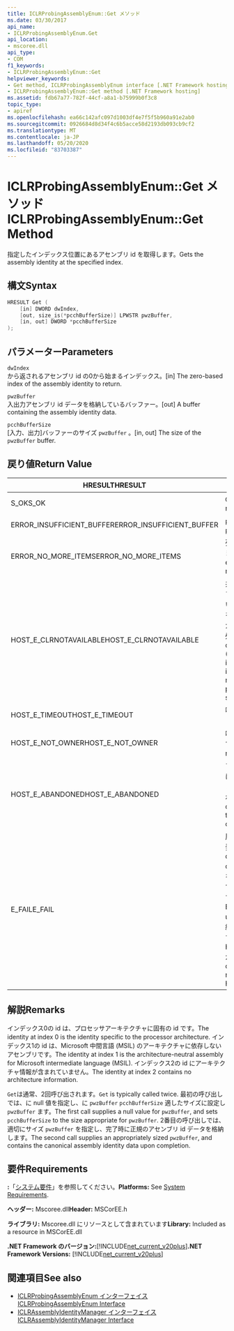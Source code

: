 ```yaml
---
title: ICLRProbingAssemblyEnum::Get メソッド
ms.date: 03/30/2017
api_name:
- ICLRProbingAssemblyEnum.Get
api_location:
- mscoree.dll
api_type:
- COM
f1_keywords:
- ICLRProbingAssemblyEnum::Get
helpviewer_keywords:
- Get method, ICLRProbingAssemblyEnum interface [.NET Framework hosting]
- ICLRProbingAssemblyEnum::Get method [.NET Framework hosting]
ms.assetid: fdb67a77-782f-44cf-a8a1-b75999b0f3c8
topic_type:
- apiref
ms.openlocfilehash: ea66c142afc097d1003df4e7f5f5b960a91e2ab0
ms.sourcegitcommit: 0926684d8d34f4c6b5acce58d2193db093cb9cf2
ms.translationtype: MT
ms.contentlocale: ja-JP
ms.lasthandoff: 05/20/2020
ms.locfileid: "83703387"
---
```

# <a name="iclrprobingassemblyenumget-method"></a><span data-ttu-id="28dc8-102">ICLRProbingAssemblyEnum::Get メソッド</span><span class="sxs-lookup"><span data-stu-id="28dc8-102">ICLRProbingAssemblyEnum::Get Method</span></span>
<span data-ttu-id="28dc8-103">指定したインデックス位置にあるアセンブリ id を取得します。</span><span class="sxs-lookup"><span data-stu-id="28dc8-103">Gets the assembly identity at the specified index.</span></span>  
  
## <a name="syntax"></a><span data-ttu-id="28dc8-104">構文</span><span class="sxs-lookup"><span data-stu-id="28dc8-104">Syntax</span></span>  
  
```cpp  
HRESULT Get (  
    [in] DWORD dwIndex,  
    [out, size_is(*pcchBufferSize)] LPWSTR pwzBuffer,  
    [in, out] DWORD *pcchBufferSize  
);  
```  
  
## <a name="parameters"></a><span data-ttu-id="28dc8-105">パラメーター</span><span class="sxs-lookup"><span data-stu-id="28dc8-105">Parameters</span></span>  
 `dwIndex`  
 <span data-ttu-id="28dc8-106">から返されるアセンブリ id の0から始まるインデックス。</span><span class="sxs-lookup"><span data-stu-id="28dc8-106">[in] The zero-based index of the assembly identity to return.</span></span>  
  
 `pwzBuffer`  
 <span data-ttu-id="28dc8-107">入出力アセンブリ id データを格納しているバッファー。</span><span class="sxs-lookup"><span data-stu-id="28dc8-107">[out] A buffer containing the assembly identity data.</span></span>  
  
 `pcchBufferSize`  
 <span data-ttu-id="28dc8-108">[入力、出力]バッファーのサイズ `pwzBuffer` 。</span><span class="sxs-lookup"><span data-stu-id="28dc8-108">[in, out] The size of the `pwzBuffer` buffer.</span></span>  
  
## <a name="return-value"></a><span data-ttu-id="28dc8-109">戻り値</span><span class="sxs-lookup"><span data-stu-id="28dc8-109">Return Value</span></span>  
  
|<span data-ttu-id="28dc8-110">HRESULT</span><span class="sxs-lookup"><span data-stu-id="28dc8-110">HRESULT</span></span>|<span data-ttu-id="28dc8-111">説明</span><span class="sxs-lookup"><span data-stu-id="28dc8-111">Description</span></span>|  
|-------------|-----------------|  
|<span data-ttu-id="28dc8-112">S_OK</span><span class="sxs-lookup"><span data-stu-id="28dc8-112">S_OK</span></span>|<span data-ttu-id="28dc8-113">`Get`正常に返されました。</span><span class="sxs-lookup"><span data-stu-id="28dc8-113">`Get` returned successfully.</span></span>|  
|<span data-ttu-id="28dc8-114">ERROR_INSUFFICIENT_BUFFER</span><span class="sxs-lookup"><span data-stu-id="28dc8-114">ERROR_INSUFFICIENT_BUFFER</span></span>|<span data-ttu-id="28dc8-115">`pwzBuffer` が小さすぎます。</span><span class="sxs-lookup"><span data-stu-id="28dc8-115">`pwzBuffer` is too small.</span></span>|  
|<span data-ttu-id="28dc8-116">ERROR_NO_MORE_ITEMS</span><span class="sxs-lookup"><span data-stu-id="28dc8-116">ERROR_NO_MORE_ITEMS</span></span>|<span data-ttu-id="28dc8-117">列挙には、これ以上項目が含まれていません。</span><span class="sxs-lookup"><span data-stu-id="28dc8-117">The enumeration contains no more items.</span></span>|  
|<span data-ttu-id="28dc8-118">HOST_E_CLRNOTAVAILABLE</span><span class="sxs-lookup"><span data-stu-id="28dc8-118">HOST_E_CLRNOTAVAILABLE</span></span>|<span data-ttu-id="28dc8-119">共通言語ランタイム (CLR) がプロセスに読み込まれていないか、CLR がマネージコードを実行できない状態であるか、または呼び出しが正常に処理されていません。</span><span class="sxs-lookup"><span data-stu-id="28dc8-119">The common language runtime (CLR) has not been loaded into a process, or the CLR is in a state in which it cannot run managed code or process the call successfully.</span></span>|  
|<span data-ttu-id="28dc8-120">HOST_E_TIMEOUT</span><span class="sxs-lookup"><span data-stu-id="28dc8-120">HOST_E_TIMEOUT</span></span>|<span data-ttu-id="28dc8-121">呼び出しがタイムアウトしました。</span><span class="sxs-lookup"><span data-stu-id="28dc8-121">The call timed out.</span></span>|  
|<span data-ttu-id="28dc8-122">HOST_E_NOT_OWNER</span><span class="sxs-lookup"><span data-stu-id="28dc8-122">HOST_E_NOT_OWNER</span></span>|<span data-ttu-id="28dc8-123">呼び出し元がロックを所有していません。</span><span class="sxs-lookup"><span data-stu-id="28dc8-123">The caller does not own the lock.</span></span>|  
|<span data-ttu-id="28dc8-124">HOST_E_ABANDONED</span><span class="sxs-lookup"><span data-stu-id="28dc8-124">HOST_E_ABANDONED</span></span>|<span data-ttu-id="28dc8-125">ブロックされたスレッドまたはファイバーが待機しているときに、イベントが取り消されました。</span><span class="sxs-lookup"><span data-stu-id="28dc8-125">An event was canceled while a blocked thread or fiber was waiting on it.</span></span>|  
|<span data-ttu-id="28dc8-126">E_FAIL</span><span class="sxs-lookup"><span data-stu-id="28dc8-126">E_FAIL</span></span>|<span data-ttu-id="28dc8-127">原因不明の致命的なエラーが発生しました。</span><span class="sxs-lookup"><span data-stu-id="28dc8-127">An unknown catastrophic failure occurred.</span></span> <span data-ttu-id="28dc8-128">メソッドが E_FAIL を返す場合、そのプロセス内で CLR は使用できなくなります。</span><span class="sxs-lookup"><span data-stu-id="28dc8-128">If a method returns E_FAIL, the CLR is no longer usable within the process.</span></span> <span data-ttu-id="28dc8-129">後続のホストメソッドを呼び出すと HOST_E_CLRNOTAVAILABLE が返されます。</span><span class="sxs-lookup"><span data-stu-id="28dc8-129">Subsequent calls to any hosting methods return HOST_E_CLRNOTAVAILABLE.</span></span>|  
  
## <a name="remarks"></a><span data-ttu-id="28dc8-130">解説</span><span class="sxs-lookup"><span data-stu-id="28dc8-130">Remarks</span></span>  
 <span data-ttu-id="28dc8-131">インデックス0の id は、プロセッサアーキテクチャに固有の id です。</span><span class="sxs-lookup"><span data-stu-id="28dc8-131">The identity at index 0 is the identity specific to the processor architecture.</span></span> <span data-ttu-id="28dc8-132">インデックス1の id は、Microsoft 中間言語 (MSIL) のアーキテクチャに依存しないアセンブリです。</span><span class="sxs-lookup"><span data-stu-id="28dc8-132">The identity at index 1 is the architecture-neutral assembly for Microsoft intermediate language (MSIL).</span></span> <span data-ttu-id="28dc8-133">インデックス2の id にアーキテクチャ情報が含まれていません。</span><span class="sxs-lookup"><span data-stu-id="28dc8-133">The identity at index 2 contains no architecture information.</span></span>  
  
 <span data-ttu-id="28dc8-134">`Get`は通常、2回呼び出されます。</span><span class="sxs-lookup"><span data-stu-id="28dc8-134">`Get` is typically called twice.</span></span> <span data-ttu-id="28dc8-135">最初の呼び出しでは、に null 値を指定し、に `pwzBuffer` `pcchBufferSize` 適したサイズに設定し `pwzBuffer` ます。</span><span class="sxs-lookup"><span data-stu-id="28dc8-135">The first call supplies a null value for `pwzBuffer`, and sets `pcchBufferSize` to the size appropriate for `pwzBuffer`.</span></span> <span data-ttu-id="28dc8-136">2番目の呼び出しでは、適切にサイズ `pwzBuffer` を指定し、完了時に正規のアセンブリ id データを格納します。</span><span class="sxs-lookup"><span data-stu-id="28dc8-136">The second call supplies an appropriately sized `pwzBuffer`, and contains the canonical assembly identity data upon completion.</span></span>  
  
## <a name="requirements"></a><span data-ttu-id="28dc8-137">要件</span><span class="sxs-lookup"><span data-stu-id="28dc8-137">Requirements</span></span>  
 <span data-ttu-id="28dc8-138">**:**「[システム要件](../../get-started/system-requirements.md)」を参照してください。</span><span class="sxs-lookup"><span data-stu-id="28dc8-138">**Platforms:** See [System Requirements](../../get-started/system-requirements.md).</span></span>  
  
 <span data-ttu-id="28dc8-139">**ヘッダー:** Mscoree.dll</span><span class="sxs-lookup"><span data-stu-id="28dc8-139">**Header:** MSCorEE.h</span></span>  
  
 <span data-ttu-id="28dc8-140">**ライブラリ:** Mscoree.dll にリソースとして含まれています</span><span class="sxs-lookup"><span data-stu-id="28dc8-140">**Library:** Included as a resource in MSCorEE.dll</span></span>  
  
 <span data-ttu-id="28dc8-141">**.NET Framework のバージョン:**[!INCLUDE[net_current_v20plus](../../../../includes/net-current-v20plus-md.md)]</span><span class="sxs-lookup"><span data-stu-id="28dc8-141">**.NET Framework Versions:** [!INCLUDE[net_current_v20plus](../../../../includes/net-current-v20plus-md.md)]</span></span>  
  
## <a name="see-also"></a><span data-ttu-id="28dc8-142">関連項目</span><span class="sxs-lookup"><span data-stu-id="28dc8-142">See also</span></span>

- [<span data-ttu-id="28dc8-143">ICLRProbingAssemblyEnum インターフェイス</span><span class="sxs-lookup"><span data-stu-id="28dc8-143">ICLRProbingAssemblyEnum Interface</span></span>](iclrprobingassemblyenum-interface.md)
- [<span data-ttu-id="28dc8-144">ICLRAssemblyIdentityManager インターフェイス</span><span class="sxs-lookup"><span data-stu-id="28dc8-144">ICLRAssemblyIdentityManager Interface</span></span>](iclrassemblyidentitymanager-interface.md)
